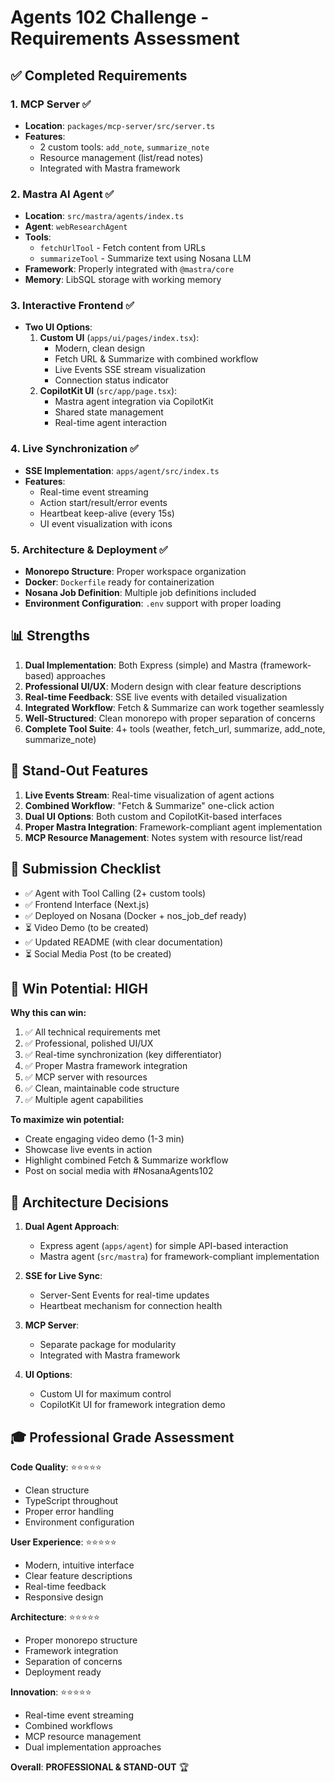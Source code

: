 # Agents 102 Challenge - Requirements Assessment

## ✅ Completed Requirements

### 1. MCP Server ✅
- **Location**: `packages/mcp-server/src/server.ts`
- **Features**:
  - 2 custom tools: `add_note`, `summarize_note`
  - Resource management (list/read notes)
  - Integrated with Mastra framework

### 2. Mastra AI Agent ✅
- **Location**: `src/mastra/agents/index.ts`
- **Agent**: `webResearchAgent`
- **Tools**: 
  - `fetchUrlTool` - Fetch content from URLs
  - `summarizeTool` - Summarize text using Nosana LLM
- **Framework**: Properly integrated with `@mastra/core`
- **Memory**: LibSQL storage with working memory

### 3. Interactive Frontend ✅
- **Two UI Options**:
  1. **Custom UI** (`apps/ui/pages/index.tsx`):
     - Modern, clean design
     - Fetch URL & Summarize with combined workflow
     - Live Events SSE stream visualization
     - Connection status indicator
  2. **CopilotKit UI** (`src/app/page.tsx`):
     - Mastra agent integration via CopilotKit
     - Shared state management
     - Real-time agent interaction

### 4. Live Synchronization ✅
- **SSE Implementation**: `apps/agent/src/index.ts`
- **Features**:
  - Real-time event streaming
  - Action start/result/error events
  - Heartbeat keep-alive (every 15s)
  - UI event visualization with icons

### 5. Architecture & Deployment ✅
- **Monorepo Structure**: Proper workspace organization
- **Docker**: `Dockerfile` ready for containerization
- **Nosana Job Definition**: Multiple job definitions included
- **Environment Configuration**: `.env` support with proper loading

## 📊 Strengths

1. **Dual Implementation**: Both Express (simple) and Mastra (framework-based) approaches
2. **Professional UI/UX**: Modern design with clear feature descriptions
3. **Real-time Feedback**: SSE live events with detailed visualization
4. **Integrated Workflow**: Fetch & Summarize can work together seamlessly
5. **Well-Structured**: Clean monorepo with proper separation of concerns
6. **Complete Tool Suite**: 4+ tools (weather, fetch_url, summarize, add_note, summarize_note)

## 🎯 Stand-Out Features

1. **Live Events Stream**: Real-time visualization of agent actions
2. **Combined Workflow**: "Fetch & Summarize" one-click action
3. **Dual UI Options**: Both custom and CopilotKit-based interfaces
4. **Proper Mastra Integration**: Framework-compliant agent implementation
5. **MCP Resource Management**: Notes system with resource list/read

## 📝 Submission Checklist

- ✅ Agent with Tool Calling (2+ custom tools)
- ✅ Frontend Interface (Next.js)
- ✅ Deployed on Nosana (Docker + nos_job_def ready)
- ⏳ Video Demo (to be created)
- ✅ Updated README (with clear documentation)
- ⏳ Social Media Post (to be created)

## 🚀 Win Potential: **HIGH**

**Why this can win:**
1. ✅ All technical requirements met
2. ✅ Professional, polished UI/UX
3. ✅ Real-time synchronization (key differentiator)
4. ✅ Proper Mastra framework integration
5. ✅ MCP server with resources
6. ✅ Clean, maintainable code structure
7. ✅ Multiple agent capabilities

**To maximize win potential:**
- Create engaging video demo (1-3 min)
- Showcase live events in action
- Highlight combined Fetch & Summarize workflow
- Post on social media with #NosanaAgents102

## 📐 Architecture Decisions

1. **Dual Agent Approach**: 
   - Express agent (`apps/agent`) for simple API-based interaction
   - Mastra agent (`src/mastra`) for framework-compliant implementation

2. **SSE for Live Sync**: 
   - Server-Sent Events for real-time updates
   - Heartbeat mechanism for connection health

3. **MCP Server**: 
   - Separate package for modularity
   - Integrated with Mastra framework

4. **UI Options**: 
   - Custom UI for maximum control
   - CopilotKit UI for framework integration demo

## 🎓 Professional Grade Assessment

**Code Quality**: ⭐⭐⭐⭐⭐
- Clean structure
- TypeScript throughout
- Proper error handling
- Environment configuration

**User Experience**: ⭐⭐⭐⭐⭐
- Modern, intuitive interface
- Clear feature descriptions
- Real-time feedback
- Responsive design

**Architecture**: ⭐⭐⭐⭐⭐
- Proper monorepo structure
- Framework integration
- Separation of concerns
- Deployment ready

**Innovation**: ⭐⭐⭐⭐⭐
- Real-time event streaming
- Combined workflows
- MCP resource management
- Dual implementation approaches

**Overall**: **PROFESSIONAL & STAND-OUT** 🏆
